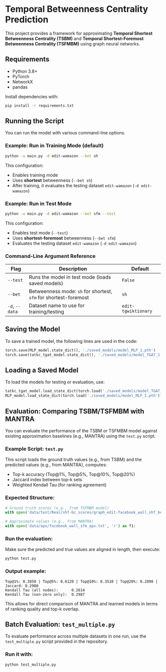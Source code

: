 # Temporal Betweenness Centrality Prediction

This project provides a framework for approximating **Temporal Shortest Betweenness Centrality (TSBM)** and **Temporal Shortest-Foremost Betweenness Centrality (TSFMBM)** using graph neural networks.

## Requirements

- Python 3.8+
- PyTorch
- NetworkX
- pandas

Install dependencies with:
```bash
pip install -r requirements.txt
```

## Running the Script

You can run the model with various command-line options.

### Example: Run in Training Mode (default)
```bash
python -u main.py -d edit-wamazon --bet sh
```

This configuration:
- Enables training mode
- Uses **shortest** betweenness (`--bet sh`)
- After training, it evaluates the testing dataset `edit-wamazon` (`-d edit-wamazon`)



### Example: Run in Test Mode
```bash
python -u main.py -d edit-wamazon --bet sfm --test
```

This configuration:
- Enables test mode (`--test`)
- Uses **shortest-foremost** betweenness (`--bet sfm`)
- Evaluates the testing dataset `edit-wamazon` (`-d edit-wamazon`)



### Command-Line Argument Reference

| Flag             | Description                                                      | Default              |
|------------------|------------------------------------------------------------------|----------------------|
| `--test`         | Runs the model in test mode (loads saved models)                | `False`              |
| `--bet`          | Betweenness mode: `sh` for shortest, `sfm` for shortest-foremost | `sh`                 |
| `-d`, `--data`   | Dataset name to use for training/testing                         | `edit-tgwiktionary`  |

## Saving the Model

To save a trained model, the following lines are used in the code:
```python
torch.save(MLP_model.state_dict(), './saved_models/model_MLP_1.pth')
torch.save(tatkc_tgat_model.state_dict(), './saved_models/model_TGAT_1.pth')
```

## Loading a Saved Model

To load the models for testing or evaluation, use:
```python
tatkc_tgat_model.load_state_dict(torch.load('./saved_models/model_TGAT_1.pth'))
MLP_model.load_state_dict(torch.load('./saved_models/model_MLP_1.pth'))
```

## Evaluation: Comparing TSBM/TSFMBM with MANTRA

You can evaluate the performance of the TSBM or TSFMBM model against existing approximation baselines (e.g., MANTRA) using the `test.py` script.

### Example Script: `test.py`

This script loads the ground truth values (e.g., from TSBM) and the predicted values (e.g., from MANTRA), computes:

- Top-k accuracy (Top@1%, Top@5%, Top@10%, Top@20%)
- Jaccard index between top-k sets
- Weighted Kendall Tau (for ranking agreement)

### Expected Structure:
```python
# Ground truth scores (e.g., from TSFMBM model)
with open('data/test/Real/shf-bc_scores/graph_edit-facebook_wall_shf_bet.txt', 'r') as f2:

# Approximate values (e.g., from MANTRA)
with open('data/apx/facebook_wall_sfm_apx.txt', 'r') as f1:
```

### Run the evaluation:
Make sure the predicted and true values are aligned in length, then execute:

```bash
python test.py
```

### Output example:
```
Top@1%: 0.3850 | Top@5%: 0.6120 | Top@10%: 0.3510 | Top@20%: 0.2890 | Jaccard: 0.2980
Kendall Tau (all nodes):      0.2614
Kendall Tau (non-zero only):  0.2987
```

This allows for direct comparison of MANTRA and learned models in terms of ranking quality and top-k overlap.

## Batch Evaluation: `test_multiple.py`

To evaluate performance across multiple datasets in one run, use the `test_multiple.py` script provided in the repository.

### Run it with:

```bash
python test_multiple.py
